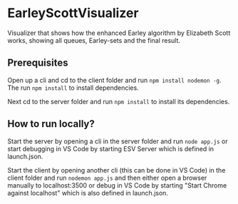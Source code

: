 # EarleyScottVisualizer
Visualizer that shows how the enhanced Earley algorithm by Elizabeth Scott works, showing all queues, Earley-sets and the final result.

## Prerequisites
Open up a cli and cd to the client folder and run `npm install nodemon -g`.
The run `npm install` to install dependencies.

Next cd to the server folder and run `npm install` to install its dependencies.

## How to run locally?
Start the server by opening a cli in the server folder and run `node app.js` or start debugging in VS Code by starting ESV Server which is defined in launch.json.

Start the client by opening another cli (this can be done in VS Code) in the client folder and run `nodemon app.js` and then either open a browser manually to localhost:3500 or debug in VS Code by starting "Start Chrome against localhost" which is also defined in launch.json.